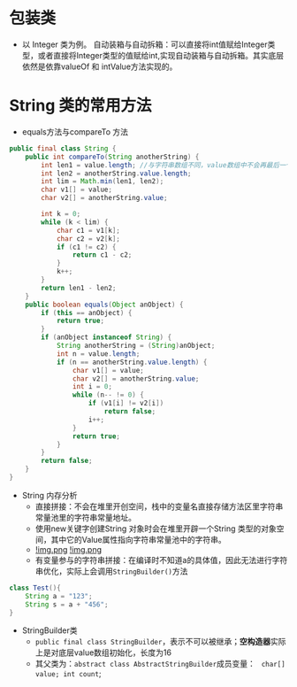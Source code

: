 # 包装类
- 以 Integer 类为例。 自动装箱与自动拆箱：可以直接将int值赋给Integer类型，或者直接将Integer类型的值赋给int,实现自动装箱与自动拆箱。其实底层依然是依靠valueOf 和 intValue方法实现的。

# String 类的常用方法
- equals方法与compareTo 方法
```java
public final class String {
    public int compareTo(String anotherString) {
        int len1 = value.length; //与字符串数组不同，value数组中不会再最后一个位置上加空字符
        int len2 = anotherString.value.length;
        int lim = Math.min(len1, len2);
        char v1[] = value;
        char v2[] = anotherString.value;

        int k = 0;
        while (k < lim) {
            char c1 = v1[k];
            char c2 = v2[k];
            if (c1 != c2) {
                return c1 - c2;
            }
            k++;
        }
        return len1 - len2;
    }
    public boolean equals(Object anObject) {
        if (this == anObject) {
            return true;
        }
        if (anObject instanceof String) {
            String anotherString = (String)anObject;
            int n = value.length;
            if (n == anotherString.value.length) {
                char v1[] = value;
                char v2[] = anotherString.value;
                int i = 0;
                while (n-- != 0) {
                    if (v1[i] != v2[i])
                        return false;
                    i++;
                }
                return true;
            }
        }
        return false;
    }
}
```
- String 内存分析
  - 直接拼接：不会在堆里开创空间，栈中的变量名直接存储方法区里字符串常量池里的字符串常量地址。
  - 使用new关键字创建String 对象时会在堆里开辟一个String 类型的对象空间，其中它的Value属性指向字符串常量池中的字符串。
  - [!img.png](字符串拼接.png) [!img.png](内存空间.png)
  - 有变量参与的字符串拼接：在编译时不知道a的具体值，因此无法进行字符串优化，实际上会调用`StringBuilder()`方法
```java
class Test(){
    String a = "123";  
    String s = a + "456";
}
```
- StringBuilder类
  - `public final class StringBuilder`，表示不可以被继承；**空构造器**实际上是对底层value数组初始化，长度为16
  - 其父类为：`abstract class AbstractStringBuilder`成员变量： ` char[] value; int count`;